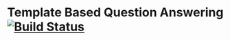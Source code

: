 # Template Based Question Answering [![Build Status](https://travis-ci.org/dice-group/TeBaQA.svg?branch=master)](https://travis-ci.org/dice-group/TeBaQA)
